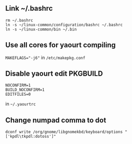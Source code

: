 ## Link ~/.bashrc
```
rm ~/.bashrc
ln -s ~/linux-common/configuration/bashrc ~/.bashrc
ln -s ~/linux-common/bin ~/.bin
```

## Use all cores for yaourt compiling
`MAKEFLAGS="-j6"` in `/etc/makepkg.conf`

## Disable yaourt edit PKGBUILD
```
NOCONFIRM=1
BUILD_NOCONFIRM=1
EDITFILES=0
```
in `~/.yaourtrc`

## Change numpad comma to dot
```
dconf write /org/gnome/libgnomekbd/keyboard/options "['kpdl\tkpdl:dotoss']"
```
